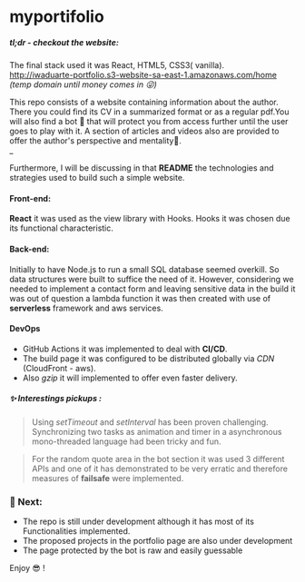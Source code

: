 # myportifolio

##### tl;dr - checkout the website:  
The final stack used it was React, HTML5, CSS3( vanilla).  
http://iwaduarte-portfolio.s3-website-sa-east-1.amazonaws.com/home  _(temp domain until money comes in 😜)_

This repo consists of a website containing information about the author. There you could find its CV in a 
summarized format or as a regular pdf.You will also find a bot 🤖  that will protect you from access further until
the user goes to play with it. A section of articles and videos also are provided to offer the author's perspective and mentality🤯.  
_

Furthermore, I will be discussing in that __README__ the technologies 
and strategies used to build such a simple website.

#### Front-end:  
__React__ it was used as the view library with Hooks. Hooks it was chosen due its functional characteristic.

#### Back-end: 
Initially to have Node.js to run a small SQL database seemed overkill. So data structures were built to suffice the need of it.
However, considering we needed to implement a contact form and leaving sensitive data in the build it was out of question a lambda function
it was then created with use of __serverless__ framework and aws services.

#### DevOps
- GitHub Actions it was implemented to deal with __CI/CD__.
- The build page it was configured to be distributed globally via _CDN_ (CloudFront - aws).
- Also _gzip_ it will implemented to offer even faster delivery.

##### ✨ Interestings pickups :   
>Using _setTimeout_ and _setInterval_ has been proven challenging. Synchronizing two tasks as
>animation and timer in a asynchronous mono-threaded language had been tricky and fun.

>For the random  quote area in the bot section it was used 3 different APIs and one of it has demonstrated to be very erratic and therefore measures of
>__failsafe__ were implemented.

### 💛 Next:
- The repo is still under development although it has most of its Functionalities implemented.
- The proposed projects in the portfolio page are also under development
- The page protected by the bot is raw and easily guessable 
 
 
 Enjoy 😎 !





